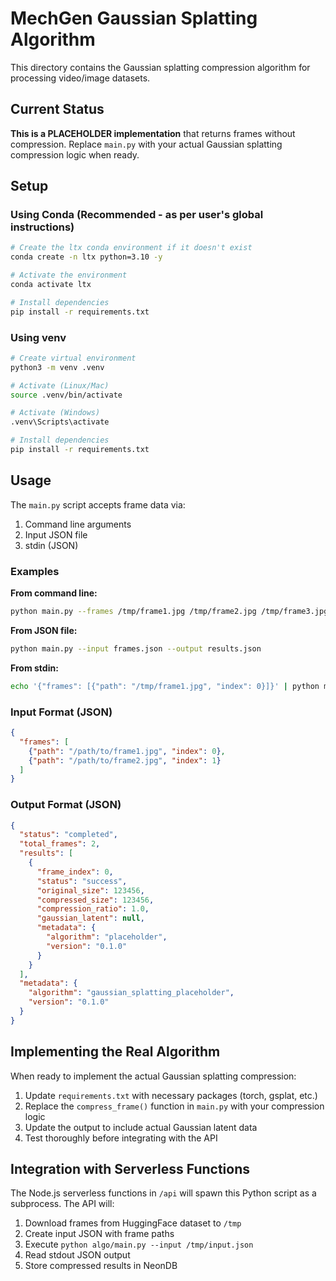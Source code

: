 # MechGen Gaussian Splatting Algorithm

This directory contains the Gaussian splatting compression algorithm for processing video/image datasets.

## Current Status

**This is a PLACEHOLDER implementation** that returns frames without compression. Replace `main.py` with your actual Gaussian splatting compression logic when ready.

## Setup

### Using Conda (Recommended - as per user's global instructions)

```bash
# Create the ltx conda environment if it doesn't exist
conda create -n ltx python=3.10 -y

# Activate the environment
conda activate ltx

# Install dependencies
pip install -r requirements.txt
```

### Using venv

```bash
# Create virtual environment
python3 -m venv .venv

# Activate (Linux/Mac)
source .venv/bin/activate

# Activate (Windows)
.venv\Scripts\activate

# Install dependencies
pip install -r requirements.txt
```

## Usage

The `main.py` script accepts frame data via:
1. Command line arguments
2. Input JSON file
3. stdin (JSON)

### Examples

**From command line:**
```bash
python main.py --frames /tmp/frame1.jpg /tmp/frame2.jpg /tmp/frame3.jpg
```

**From JSON file:**
```bash
python main.py --input frames.json --output results.json
```

**From stdin:**
```bash
echo '{"frames": [{"path": "/tmp/frame1.jpg", "index": 0}]}' | python main.py
```

### Input Format (JSON)

```json
{
  "frames": [
    {"path": "/path/to/frame1.jpg", "index": 0},
    {"path": "/path/to/frame2.jpg", "index": 1}
  ]
}
```

### Output Format (JSON)

```json
{
  "status": "completed",
  "total_frames": 2,
  "results": [
    {
      "frame_index": 0,
      "status": "success",
      "original_size": 123456,
      "compressed_size": 123456,
      "compression_ratio": 1.0,
      "gaussian_latent": null,
      "metadata": {
        "algorithm": "placeholder",
        "version": "0.1.0"
      }
    }
  ],
  "metadata": {
    "algorithm": "gaussian_splatting_placeholder",
    "version": "0.1.0"
  }
}
```

## Implementing the Real Algorithm

When ready to implement the actual Gaussian splatting compression:

1. Update `requirements.txt` with necessary packages (torch, gsplat, etc.)
2. Replace the `compress_frame()` function in `main.py` with your compression logic
3. Update the output to include actual Gaussian latent data
4. Test thoroughly before integrating with the API

## Integration with Serverless Functions

The Node.js serverless functions in `/api` will spawn this Python script as a subprocess. The API will:
1. Download frames from HuggingFace dataset to `/tmp`
2. Create input JSON with frame paths
3. Execute `python algo/main.py --input /tmp/input.json`
4. Read stdout JSON output
5. Store compressed results in NeonDB
